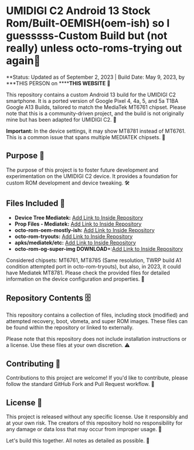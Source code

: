 # UMIDIGI C2 Android 13 Stock Rom/Built-OEMISH(oem-ish) so I guesssss-Custom Build but (not really) unless octo-roms-trying out again📱

**Status: Updated as of September 2, 2023 | Build Date: May 9, 2023, by ***THIS PERSON on ******THIS WEBSITE** 🔄

This repository contains a custom Android 13 build for the UMIDIGI C2 smartphone. It is a ported version of Google Pixel 4, 4a, 5, and 5a T1BA Google A13 Builds, tailored to match the MediaTek MT6761 chipset. Please note that this is a community-driven project, and the build is not originally mine but has been adapted for UMIDIGI C2. 🤝

**Important:** In the device settings, it may show MT8781 instead of MT6761. This is a common issue that spans multiple MEDIATEK chipsets. 🚨

## Purpose 🎯

The purpose of this project is to foster future development and experimentation on the UMIDIGI C2 device. It provides a foundation for custom ROM development and device tweaking. 🛠️

## Files Included 📂

- **Device Tree Mediatek:** [Add Link to Inside Repository](insert-link-here)
- **Prop Files - Mediatek:** [Add Link to Inside Repository](insert-link-here)
- **octo-rom-oem-mostly-ish:** [Add Link to Inside Repository](insert-link-here)
- **octo-rom-tryouts:** [Add Link to Inside Repository](insert-link-here)
- **apks/mediatek/etc:** [Add Link to Inside Repository](insert-link-here)
- **octo-rom-og-super-img DOWNLOAD***:[Add Link to Inside Repository](insert-link-here)

Considered chipsets: MT6761, MT8785 (Same resolution, TWRP build A1 condition attempted port in octo-rom-tryouts), but also, in 2023, it could have Mediatek MT8781. Please check the provided files for detailed information on the device configuration and properties. 📝

## Repository Contents 🗄️

This repository contains a collection of files, including stock (modified) and attempted recovery, boot, vbmeta, and super ROM images. These files can be found within the repository or linked to externally.

Please note that this repository does not include installation instructions or a license. Use these files at your own discretion. ⚠️

## Contributing 🤝

Contributions to this project are welcome! If you'd like to contribute, please follow the standard GitHub Fork and Pull Request workflow. 🚀

## License 📜

This project is released without any specific license. Use it responsibly and at your own risk. The creators of this repository hold no responsibility for any damage or data loss that may occur from improper usage. 🚫

Let's build this together. All notes as detailed as possible. 🌟
